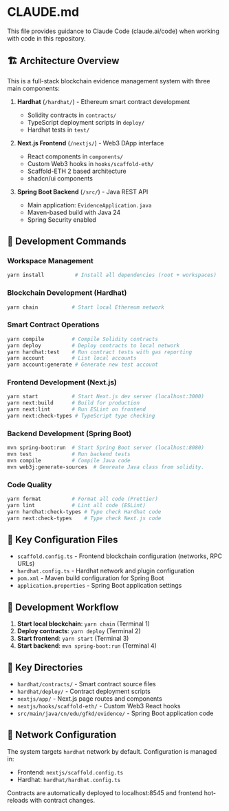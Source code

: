 # CLAUDE.md

This file provides guidance to Claude Code (claude.ai/code) when working with code in this repository.

## 🏗️ Architecture Overview

This is a full-stack blockchain evidence management system with three main components:

1. **Hardhat** (`/hardhat/`) - Ethereum smart contract development

   - Solidity contracts in `contracts/`
   - TypeScript deployment scripts in `deploy/`
   - Hardhat tests in `test/`

2. **Next.js Frontend** (`/nextjs/`) - Web3 DApp interface

   - React components in `components/`
   - Custom Web3 hooks in `hooks/scaffold-eth/`
   - Scaffold-ETH 2 based architecture
   - shadcn/ui components

3. **Spring Boot Backend** (`/src/`) - Java REST API
   - Main application: `EvidenceApplication.java`
   - Maven-based build with Java 24
   - Spring Security enabled

## 🚀 Development Commands

### Workspace Management

```bash
yarn install          # Install all dependencies (root + workspaces)
```

### Blockchain Development (Hardhat)

```bash
yarn chain           # Start local Ethereum network
```

### Smart Contract Operations

```bash
yarn compile         # Compile Solidity contracts
yarn deploy          # Deploy contracts to local network
yarn hardhat:test    # Run contract tests with gas reporting
yarn account         # List local accounts
yarn account:generate # Generate new test account
```

### Frontend Development (Next.js)

```bash
yarn start           # Start Next.js dev server (localhost:3000)
yarn next:build      # Build for production
yarn next:lint       # Run ESLint on frontend
yarn next:check-types # TypeScript type checking
```

### Backend Development (Spring Boot)

```bash
mvn spring-boot:run  # Start Spring Boot server (localhost:8080)
mvn test             # Run backend tests
mvn compile          # Compile Java code
mvn web3j:generate-sources  # Genreate Java class from solidity.
```

### Code Quality

```bash
yarn format          # Format all code (Prettier)
yarn lint            # Lint all code (ESLint)
yarn hardhat:check-types # Type check Hardhat code
yarn next:check-types    # Type check Next.js code
```

## 🔧 Key Configuration Files

- `scaffold.config.ts` - Frontend blockchain configuration (networks, RPC URLs)
- `hardhat.config.ts` - Hardhat network and plugin configuration
- `pom.xml` - Maven build configuration for Spring Boot
- `application.properties` - Spring Boot application settings

## 🎯 Development Workflow

1. **Start local blockchain**: `yarn chain` (Terminal 1)
2. **Deploy contracts**: `yarn deploy` (Terminal 2)
3. **Start frontend**: `yarn start` (Terminal 3)
4. **Start backend**: `mvn spring-boot:run` (Terminal 4)

## 📁 Key Directories

- `hardhat/contracts/` - Smart contract source files
- `hardhat/deploy/` - Contract deployment scripts
- `nextjs/app/` - Next.js page routes and components
- `nextjs/hooks/scaffold-eth/` - Custom Web3 React hooks
- `src/main/java/cn/edu/gfkd/evidence/` - Spring Boot application code

## 🔗 Network Configuration

The system targets `hardhat` network by default. Configuration is managed in:

- Frontend: `nextjs/scaffold.config.ts`
- Hardhat: `hardhat/hardhat.config.ts`

Contracts are automatically deployed to localhost:8545 and frontend hot-reloads with contract changes.
